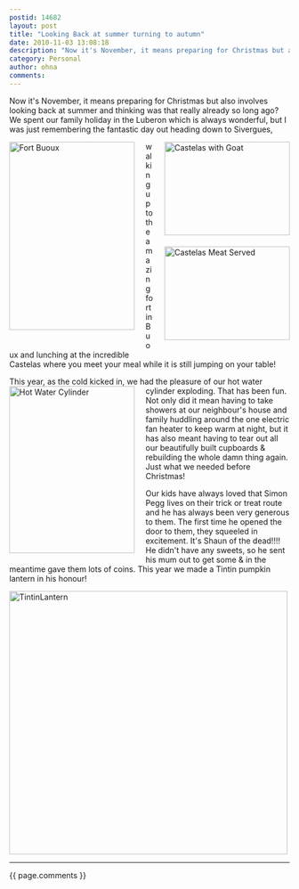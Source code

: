 ```yaml
---
postid: 14682
layout: post
title: "Looking Back at summer turning to autumn"
date: 2010-11-03 13:08:18
description: "Now it's November, it means preparing for Christmas but also involves looking back at summer and thinking was that really already so long ago? We spent our family holiday in the Luberon which is always wonderful..."
category: Personal
author: ohna
comments:
---
```


Now it's November, it means preparing for Christmas  but also involves looking back at summer and thinking was that really already so long ago? We spent our family holiday in the Luberon which is always wonderful, but I was just remembering the fantastic day out heading down to Sivergues,

<p><span class="mt-enclosure mt-enclosure-image" style="display: inline;"><a href="{{ site.baseurl }}/assets_c/2010/11/Buoux2.html" onclick="window.open('{{ site.baseurl }}/assets_c/2010/11/Buoux2.html','popup','width=332,height=500,scrollbars=no,resizable=no,toolbar=no,directories=no,location=no,menubar=no,status=no,left=0,top=0'); return false"><img src="{{ site.baseurl }}/assets_c/2010/11/Buoux-thumb-225x338.jpg" width="225" height="338" alt="Fort Buoux" class="mt-image-left" style="float: left; margin: 0 20px 20px 0;" /></a></span>  <span class="mt-enclosure mt-enclosure-image" style="display: inline;"><a href="{{ site.baseurl }}/assets_c/2010/11/CastelasGoat1.html" onclick="window.open('{{ site.baseurl }}/assets_c/2010/11/CastelasGoat1.html','popup','width=500,height=375,scrollbars=no,resizable=no,toolbar=no,directories=no,location=no,menubar=no,status=no,left=0,top=0'); return false"><img src="{{ site.baseurl }}/assets_c/2010/11/CastelasGoat-thumb-225x168.jpg" width="225" height="168" alt="Castelas with Goat" class="mt-image-right" style="float: right; margin: 0 0 20px 20px;" /></a></span> <span class="mt-enclosure mt-enclosure-image" style="display: inline;"><a href="{{ site.baseurl }}/assets_c/2010/11/CastelasMeat1.html" onclick="window.open('{{ site.baseurl }}/assets_c/2010/11/CastelasMeat1.html','popup','width=500,height=375,scrollbars=no,resizable=no,toolbar=no,directories=no,location=no,menubar=no,status=no,left=0,top=0'); return false"><img src="{{ site.baseurl }}/assets_c/2010/11/CastelasMeat-thumb-225x168.jpg" width="225" height="168" alt="Castelas Meat Served" class="mt-image-right" style="float: right; margin: 0 0 20px 20px;" /></a></span></p>

walking up to the amazing fort in Buoux and lunching at the incredible Castelas where you meet your meal while it is still jumping on your table!

This year, as the cold kicked in, we had the pleasure of our hot water cylinder exploding. That has been fun. <span class="mt-enclosure mt-enclosure-image" style="display: inline;"><a href="{{ site.baseurl }}/assets_c/2010/11/Cylinder2.html" onclick="window.open('{{ site.baseurl }}/assets_c/2010/11/Cylinder2.html','popup','width=375,height=500,scrollbars=no,resizable=no,toolbar=no,directories=no,location=no,menubar=no,status=no,left=0,top=0'); return false"><img src="{{ site.baseurl }}/assets_c/2010/11/Cylinder-thumb-225x300.jpg" width="225" height="300" alt="Hot Water Cylinder" class="mt-image-left" style="float: left; margin: 0 20px 20px 0;" /></a></span> Not only did it mean having to take showers at our neighbour's house and family huddling around the one electric fan heater to keep warm at night, but it has also meant having to tear out all our beautifully built cupboards &amp; rebuilding the whole damn thing again. Just what we needed before Christmas!

Our kids have always loved that Simon Pegg lives on their trick or treat route and he has always been very generous to them. The first time he opened the door to them, they squeeled in excitement. It's Shaun of the dead!!!! He didn't have any sweets, so he sent his mum out to get some &amp; in the meantime gave them lots of coins. This year we made a Tintin pumpkin lantern in his honour!

<img alt="TintinLantern" src="{{ site.baseurl }}/i/TintinLantern.jpg" width="500" height="473" class="mt-image-none" style="" />

<hr>

{{ page.comments }}


